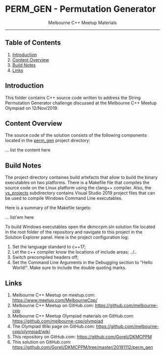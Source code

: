# PERM_GEN - Permutation Generator
<p align="center">Melbourne C++ Meetup Materials</p>

___

## Table of Contents
1. [Introduction](#introduction)
2. [Content Overview](#content-overview)
3. [Build Notes](#build-notes)
4. [Links](#links)

## Introduction

This folder contains C++ source code written to address the String Permutation Generator challenge discussed at the Melbourne C++ Meetup Olympiad on 12/Nov/2019. 


## Content Overview

The source code of the solution consists of the following components located in the [perm_gen](https://github.com/Goreli/DKMCPPM/tree/master/20191112/perm_gen) project directory:

... list the content here

## Build Notes

The project directory containes build artefacts that allow to build the binary executables on two platforms. There is a Makefile file that compiles the source code on the Linux platform using the clang++ compiler. Also, the [vs_projects](https://github.com/Goreli/DKMCPPM/tree/master/20191112/perm_gen/vs_projects) subdirectory contains Visual Studio 2019 project files that can be used to compile Windows Command Line executables.

Here is a summary of the Makefile targets:

... list'em here

To build Windows executables open the dkmccpm.sln solution file located in the root folder of the repository and navigate to this project in the Solution Explorer panel. Here is the project configuration log:
1. Set the language standard to c++17;
2. Let the c++ compiler know the locations of include areas: ../..
3. Switch precompiled headers off;
4. Set the Command Line Arguments in the Debugging section to "Hello World!". Make sure to include the double quoting marks.


## Links

1. Melbourne C++ Meetup on meetup.com:
	https://www.meetup.com/MelbourneCpp/
2. Melbourne C++ Meetup on GitHub.com:
	https://github.com/melbourne-cpp
3. Melbourne C++ Meetup Olympiad materials on GitHub.com: 
	https://github.com/melbourne-cpp/olympiad
4. The Olympiad Wiki page on GitHub.com: 
	https://github.com/melbourne-cpp/olympiad/wiki
5. This repository on GitHub.com:
	https://github.com/Goreli/DKMCPPM
6. This solution on GitHub.com:
	https://github.com/Goreli/DKMCPPM/tree/master/20191112/perm_gen
